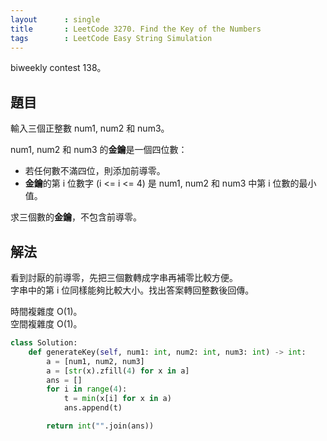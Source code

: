 ```yaml
---
layout      : single
title       : LeetCode 3270. Find the Key of the Numbers
tags        : LeetCode Easy String Simulation
---
```

biweekly contest 138。  

## 題目

輸入三個正整數 num1, num2 和 num3。  

num1, num2 和 num3 的**金鑰**是一個四位數：  

- 若任何數不滿四位，則添加前導零。  
- **金鑰**的第 i 位數字 (i <= i <= 4) 是 num1, num2 和 num3 中第 i 位數的最小值。  

求三個數的**金鑰**，不包含前導零。  

## 解法

看到討厭的前導零，先把三個數轉成字串再補零比較方便。  
字串中的第 i 位同樣能夠比較大小。找出答案轉回整數後回傳。  

時間複雜度 O(1)。  
空間複雜度 O(1)。  

```python
class Solution:
    def generateKey(self, num1: int, num2: int, num3: int) -> int:
        a = [num1, num2, num3]
        a = [str(x).zfill(4) for x in a]
        ans = []
        for i in range(4):
            t = min(x[i] for x in a)
            ans.append(t)

        return int("".join(ans))
```
